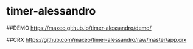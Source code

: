 # timer-alessandro

##DEMO
https://maxeo.github.io/timer-alessandro/demo/

##CRX
https://github.com/maxeo/timer-alessandro/raw/master/app.crx

